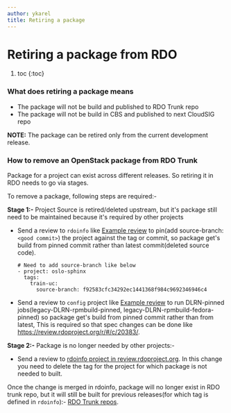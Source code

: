 ```yaml
---
author: ykarel
title: Retiring a package
---
```


# Retiring a package from RDO

1. toc
{:toc}

### What does retiring a package means

- The package will not be build and published to RDO Trunk repo
- The package will not be build in CBS and published to next CloudSIG repo


**NOTE:** The package can be retired only from the current development release.

### How to remove an OpenStack package from RDO Trunk

Package for a project can exist across different releases. So retiring it in RDO needs to go via stages.

To remove a package, following steps are required:-

**Stage 1:-** Project Source is retired/deleted upstream, but it's package still need to be maintained because it's required by other projects

- Send a review to `rdoinfo` like [Example review](https://review.rdoproject.org/r/#/c/20387/) to pin(add source-branch: `<good commit>`) the project against the tag or commit, so package get's build from pinned commit rather than latest commit(deleted source code).

    ```
    # Need to add source-branch like below
    - project: oslo-sphinx
      tags:
        train-uc:
          source-branch: f92583cfc34292ec1441368f984c9692346946c4
     ```

- Send a review to `config` project like [Example review](https://review.rdoproject.org/r/#/c/20415/) to run DLRN-pinned jobs(legacy-DLRN-rpmbuild-pinned, legacy-DLRN-rpmbuild-fedora-pinned) so package get's build from pinned commit rather than from latest, This is required so that spec changes can be done like https://review.rdoproject.org/r/#/c/20383/.

**Stage 2:-** Package is no longer needed by other projects:-

- Send a review to [rdoinfo project in review.rdoproject.org](https://review.rdoproject.org/r/#/q/project:rdoinfo).
In this change you need to delete the tag for the project for which package is not needed to built.
    
Once the change is merged in rdoinfo, package will no longer exist in RDO trunk repo, but it will still be built for previous releases(for which
tag is defined in `rdoinfo`):-
[RDO Trunk repos](http://trunk.rdoproject.org/centos7-master/report.html).
